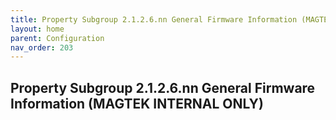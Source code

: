 ```yaml
---
title: Property Subgroup 2.1.2.6.nn General Firmware Information (MAGTEK INTERNAL ONLY)
layout: home
parent: Configuration
nav_order: 203
---
```


## Property Subgroup 2.1.2.6.nn General Firmware Information (MAGTEK INTERNAL ONLY)

##
